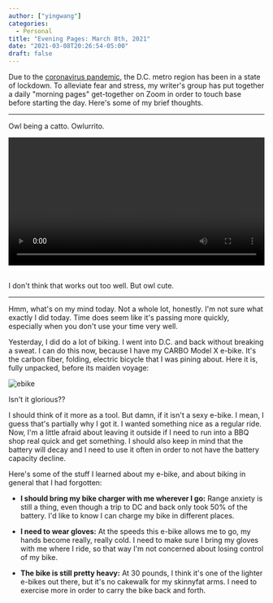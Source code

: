 ```yaml
---
author: ["yingwang"]
categories:
  - Personal
title: "Evening Pages: March 8th, 2021"
date: "2021-03-08T20:26:54-05:00"
draft: false
---
```


Due to the [coronavirus
pandemic](https://en.wikipedia.org/wiki/2019-20_coronavirus_pandemic), the D.C.
metro region has been in a state of lockdown. To alleviate fear and stress, my
writer's group has put together a daily "morning pages" get-together on Zoom in
order to touch base before starting the day. Here's some of my brief thoughts.

---

Owl being a catto. Owlurrito.

<!-- https://stackoverflow.com/a/26276254 -->
<video style="width: 100%; width: -moz-available; width: -webkit-fill-available; width: fill-available; max-width: 100%;" controls>
    <source src="/video/posts/2021/03/08/evening_pages.mp4" type="video/mp4">
    Your browser does not support HTML5 video.
</video>
<br/>
<br/>

I don't think that works out too well. But owl cute.

---

Hmm, what's on my mind today. Not a whole lot, honestly. I'm not sure what
exactly I did today. Time does seem like it's passing more quickly, especially
when you don't use your time very well.

Yesterday, I did do a lot of biking. I went into D.C. and back without breaking
a sweat. I can do this now, because I have my CARBO Model X e-bike. It's the
carbon fiber, folding, electric bicycle that I was pining about. Here it is,
fully unpacked, before its maiden voyage:

![ebike](/img/posts/2021/03/08/carbo_ebike.jpg)

Isn't it glorious??

I should think of it more as a tool. But damn, if it isn't a sexy e-bike. I
mean, I guess that's partially why I got it. I wanted something nice as a
regular ride. Now, I'm a little afraid about leaving it outside if I need to run
into a BBQ shop real quick and get something. I should also keep in mind that
the battery will decay and I need to use it often in order to not have the
battery capacity decline.

Here's some of the stuff I learned about my e-bike, and about biking in general
that I had forgotten:

- **I should bring my bike charger with me wherever I go:** Range anxiety is
  still a thing, even though a trip to DC and back only took 50% of the battery.
  I'd like to know I can charge my bike in different places.

- **I need to wear gloves:** At the speeds this e-bike allows me to go, my hands
  become really, really cold. I need to make sure I bring my gloves with me
  where I ride, so that way I'm not concerned about losing control of my bike.

- **The bike is still pretty heavy:** At 30 pounds, I think it's one of the
  lighter e-bikes out there, but it's no cakewalk for my skinnyfat arms. I need
  to exercise more in order to carry the bike back and forth.
